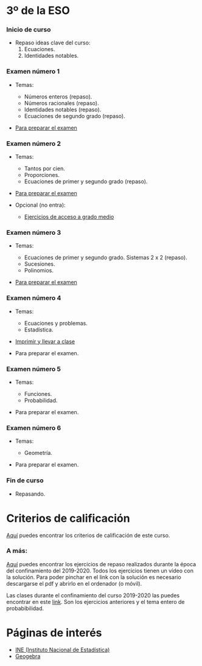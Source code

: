 # 3º de la ESO

### Inicio de curso
* Repaso ideas clave del curso:
  1. Ecuaciones.
  2. Identidades notables.

### Examen número 1
* Temas:
    * Números enteros (repaso).
    * Números racionales (repaso).
    * Identidades notables (repaso).
    * Ecuaciones de segundo grado (repaso).

* [Para preparar el examen](e3_examen01_pe.pdf)

### Examen número 2
* Temas:
    * Tantos por cien.
    * Proporciones.
    * Ecuaciones de primer y segundo grado (repaso).

* [Para preparar el examen](e3_examen02_pe.pdf)

* Opcional (no entra):
  + [Ejercicios de acceso a grado medio](e3_proporciones_gm.pdf)

### Examen número 3
* Temas:
    * Ecuaciones de primer y segundo grado. Sistemas 2 x 2 (repaso).
    * Sucesiones.
    * Polinomios.

* [Para preparar el examen](e3_examen03_pe.pdf)

### Examen número 4
* Temas:
    * Ecuaciones y problemas.
    * Estadística.

* [Imprimir y llevar a clase](e3_problemas_tc.pdf)

* Para preparar el examen.

### Examen número 5
* Temas:
    * Funciones.
    * Probabilidad.

* Para preparar el examen.

### Examen número 6
* Temas:
    * Geometría.

* Para preparar el examen.

### Fin de curso
* Repasando.


# Criterios de calificación
[Aquí](../criterios/criterios_calificacion.pdf) puedes encontrar los criterios
de calificación de este curso. 

### A más:

[Aquí](e3_pandemia_ct.pdf) puedes encontrar los ejercicios de repaso
realizados durante la época del confinamiento del 2019-2020. Todos los
ejercicios tienen un vídeo con la solución. Para poder pinchar en el link con
la solución es necesario descargarse el pdf y abrirlo en el ordenador (o
móvil).


Las clases durante el confinamiento del curso 2019-2020 las puedes encontrar 
en este [link](../confinamiento/E3A/README.md). Son los ejercicios anteriores
y el tema entero de probabibilidad.


# Páginas de interés

* [INE (Instituto Nacional de Estadística)](https://www.ine.es)
* [Geogebra](https://www.geogebra.org/classic)

